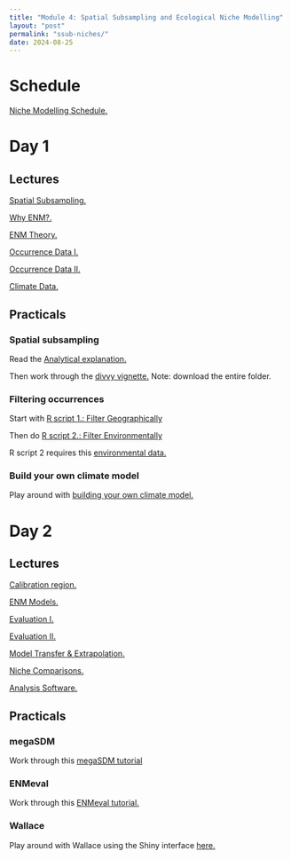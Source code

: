 ```yaml
---
title: "Module 4: Spatial Subsampling and Ecological Niche Modelling"
layout: "post" 
permalink: "ssub-niches/"
date: 2024-08-25
---
```


# Schedule
[Niche Modelling Schedule.](https://www.dropbox.com/scl/fi/w6ice5siefp81j4wh69jo/Schedule_ENM_Workshop_2025.pdf?rlkey=je2f4qpdghgg9u1vruy7s0otq&st=wlg8xww3&dl=0)

# Day 1

## Lectures

[Spatial Subsampling.](https://www.dropbox.com/scl/fi/6jr2qtv31o7io7l4brgix/0.-Spatially-standardized-subsampling.pptx?rlkey=tv27oktz5wke3qsdl85mu1pzv&st=wkxzw206&dl=0)

[Why ENM?.](https://www.dropbox.com/scl/fi/90kjkmnxwp7rqvcw7h6op/1.-Why-ENM.pptx?rlkey=5mhxqdsjx1wg2m2qlwnq5dvrv&st=hqhqh2w7&dl=0)

[ENM Theory.](https://www.dropbox.com/scl/fi/u6puljcn2vnbkjp728vwg/2.-ENM-Theory.pptx?rlkey=1wgvwxtopfdgynpto1vg2y5ha&st=khod4wku&dl=0)

[Occurrence Data I.](https://www.dropbox.com/scl/fi/vl3tovog1k9uijorqchfg/3.-Occurrence-data-I.pptx?rlkey=q8vswq9kse38glq5oocme3vmy&st=h5qnwrtg&dl=0)

[Occurrence Data II.](https://www.dropbox.com/scl/fi/1vovadtdu6t85gvo4q135/4.-Occurrence-data-II.pptx?rlkey=ln019w2d2z8obffmkcn6tmuxs&st=a6gf2ubg&dl=0)

[Climate Data.](https://www.dropbox.com/scl/fi/99ginhvttnsm06kr2jo4k/5.-Climate-Data.pptx?rlkey=s960423ed98b9fpb1fk69b38k&st=n29rykmi&dl=0)

## Practicals

### Spatial subsampling

Read the [Analytical explanation.](https://www.dropbox.com/scl/fi/hoa51qku6aa6zt0dhzbgb/subsampling-concept-walkthrough.html?rlkey=60m1gjxg8leui128fg1d92rg8&dl=0)

Then work through the [divvy vignette.](https://www.dropbox.com/scl/fo/mu7ouuaeibmxkl51haojh/AGvnqc1S6F_VH0CAhtWPvVg?rlkey=8tpi7xw6l7q3taqiaopfapbiy&dl=0) Note: download the entire folder.

### Filtering occurrences

Start with [R script 1.: Filter Geographically](https://www.dropbox.com/scl/fi/mqnnsj46vt3p5amjg8o95/1.-FilterGeographically.R?rlkey=xn37n6ipinpszrtw2kzlr14lg&st=7qq0h05y&dl=0)

Then do [R script 2.: Filter Environmentally](https://www.dropbox.com/scl/fi/k0g12mqi8w5m0lb9w0ezn/2.-FilterEnvironmentally.R?rlkey=x1gx0ud1zi770c7d23g32j99j&st=lzmpxle2&dl=0)

R script 2 requires this [environmental data.](https://www.dropbox.com/scl/fo/wy3pj86zb1x5ydgha91t8/AGaQQLohT770YSEMFaXfAhY?rlkey=m96l2y2yk51qwnuv6q6bv26m8&st=8cxvfa0z&dl=0) 

### Build your own climate model 

Play around with [building your own climate model.](http://www.buildyourownearth.com)

# Day 2

## Lectures

[Calibration region.](https://www.dropbox.com/scl/fi/bos3v2bgiogc7zh4f0e7w/6.-Calibration-region.pdf?rlkey=gcw9uxdom1w67ktr8ttuk29ta&dl=0)

[ENM Models.](https://www.dropbox.com/scl/fi/wffdu5jeugxkys1cfazhd/7.-ENM-models.pdf?rlkey=m0lxnhj8wl98xy4v04l2xeh6h&dl=0)

[Evaluation I.](https://www.dropbox.com/scl/fi/e2gclgwvp8brb5f1cxrrc/8.-Evaluation-I.pdf?rlkey=5hqaaaxytxc62zcscxn1anr2c&dl=0)

[Evaluation II.](https://www.dropbox.com/scl/fi/7kygthe9o284a7gx9lfbs/9.-Evaluation-II.pdf?rlkey=sqgn5pd6rwali0zjfk3i79jd0&dl=0)

[Model Transfer & Extrapolation.](https://www.dropbox.com/scl/fi/gdka87nmcrvlnqrtss3kg/10.-Model-transfer-extrapolation.pdf?rlkey=ehttm1628qynyz6z6chb0nqqs&dl=0)

[Niche Comparisons.](https://www.dropbox.com/scl/fi/yup80omm3jasluwstd0fs/11.-Niche-comparisons.pdf?rlkey=oi9rbu45r18n0v5tuakqucapx&dl=0) 

[Analysis Software.](https://www.dropbox.com/scl/fi/b9813wwy1euk387gj055d/12.-Analysis-Packages.pdf?rlkey=4xrmxr9jva4z3jpei0v37lii3&dl=0)

## Practicals

### megaSDM 

Work through this [megaSDM tutorial](https://www.dropbox.com/scl/fo/cchqbygna7nm6ud4ouqhj/ABzGTHjNmetvVP-CXEZFB34?rlkey=bg3houbxdjbp36svbl3i4r7it&dl=0)

### ENMeval 

Work through this [ENMeval tutorial.](https://www.dropbox.com/scl/fo/ipdq65xfxpfpohicgv4fg/AEXpgfliB6sMT2fLxImFWTs?rlkey=ii5mcuzv47fqu47x29ouapqlt&dl=0)

### Wallace

Play around with Wallace using the Shiny interface [here.](https://www.dropbox.com/scl/fi/rtvgwzb0g61cjvr25prkj/installing_wallace.R?rlkey=rzpnirwsx9bf0fgseowqeae84&dl=0)


